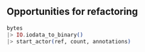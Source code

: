 ## Opportunities for refactoring

```elixir
bytes
|> IO.iodata_to_binary()
|> start_actor(ref, count, annotations)

```
